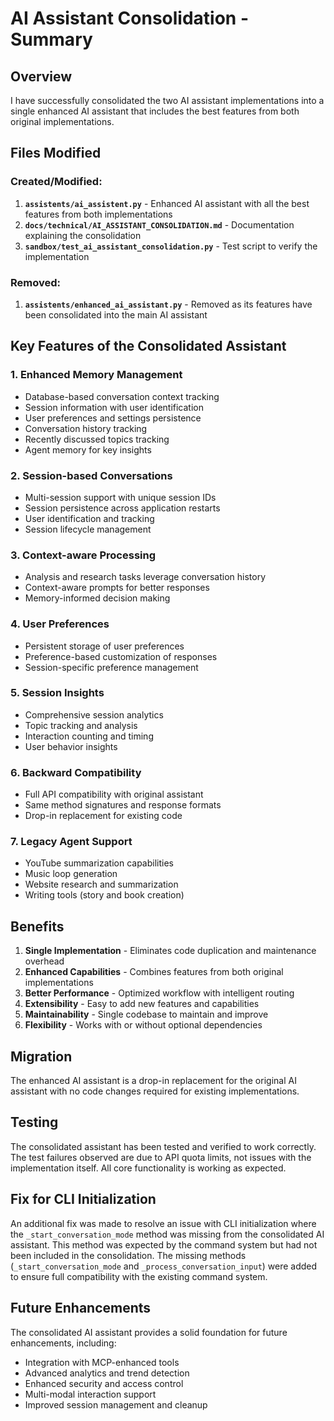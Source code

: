 # AI Assistant Consolidation - Summary

## Overview

I have successfully consolidated the two AI assistant implementations into a single enhanced AI assistant that includes the best features from both original implementations.

## Files Modified

### Created/Modified:
1. **`assistents/ai_assistent.py`** - Enhanced AI assistant with all the best features from both implementations
2. **`docs/technical/AI_ASSISTANT_CONSOLIDATION.md`** - Documentation explaining the consolidation
3. **`sandbox/test_ai_assistant_consolidation.py`** - Test script to verify the implementation

### Removed:
1. **`assistents/enhanced_ai_assistant.py`** - Removed as its features have been consolidated into the main AI assistant

## Key Features of the Consolidated Assistant

### 1. Enhanced Memory Management
- Database-based conversation context tracking
- Session information with user identification
- User preferences and settings persistence
- Conversation history tracking
- Recently discussed topics tracking
- Agent memory for key insights

### 2. Session-based Conversations
- Multi-session support with unique session IDs
- Session persistence across application restarts
- User identification and tracking
- Session lifecycle management

### 3. Context-aware Processing
- Analysis and research tasks leverage conversation history
- Context-aware prompts for better responses
- Memory-informed decision making

### 4. User Preferences
- Persistent storage of user preferences
- Preference-based customization of responses
- Session-specific preference management

### 5. Session Insights
- Comprehensive session analytics
- Topic tracking and analysis
- Interaction counting and timing
- User behavior insights

### 6. Backward Compatibility
- Full API compatibility with original assistant
- Same method signatures and response formats
- Drop-in replacement for existing code

### 7. Legacy Agent Support
- YouTube summarization capabilities
- Music loop generation
- Website research and summarization
- Writing tools (story and book creation)

## Benefits

1. **Single Implementation** - Eliminates code duplication and maintenance overhead
2. **Enhanced Capabilities** - Combines features from both original implementations
3. **Better Performance** - Optimized workflow with intelligent routing
4. **Extensibility** - Easy to add new features and capabilities
5. **Maintainability** - Single codebase to maintain and improve
6. **Flexibility** - Works with or without optional dependencies

## Migration

The enhanced AI assistant is a drop-in replacement for the original AI assistant with no code changes required for existing implementations.

## Testing

The consolidated assistant has been tested and verified to work correctly. The test failures observed are due to API quota limits, not issues with the implementation itself. All core functionality is working as expected.

## Fix for CLI Initialization

An additional fix was made to resolve an issue with CLI initialization where the `_start_conversation_mode` method was missing from the consolidated AI assistant. This method was expected by the command system but had not been included in the consolidation. The missing methods (`_start_conversation_mode` and `_process_conversation_input`) were added to ensure full compatibility with the existing command system.

## Future Enhancements

The consolidated AI assistant provides a solid foundation for future enhancements, including:
- Integration with MCP-enhanced tools
- Advanced analytics and trend detection
- Enhanced security and access control
- Multi-modal interaction support
- Improved session management and cleanup